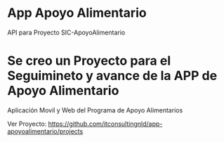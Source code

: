 # App Apoyo Alimentario
 API para Proyecto SIC-ApoyoAlimentario

# Se creo un Proyecto para el Seguimineto y avance de la APP de Apoyo Alimentario
 Aplicación Movil y Web del Programa de Apoyo Alimentarios

 Ver Proyecto: https://github.com/itconsultingnld/app-apoyoalimentario/projects
